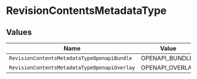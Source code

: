 # RevisionContentsMetadataType


## Values

| Name                                         | Value                                        |
| -------------------------------------------- | -------------------------------------------- |
| `RevisionContentsMetadataTypeOpenapiBundle`  | OPENAPI_BUNDLE                               |
| `RevisionContentsMetadataTypeOpenapiOverlay` | OPENAPI_OVERLAY                              |